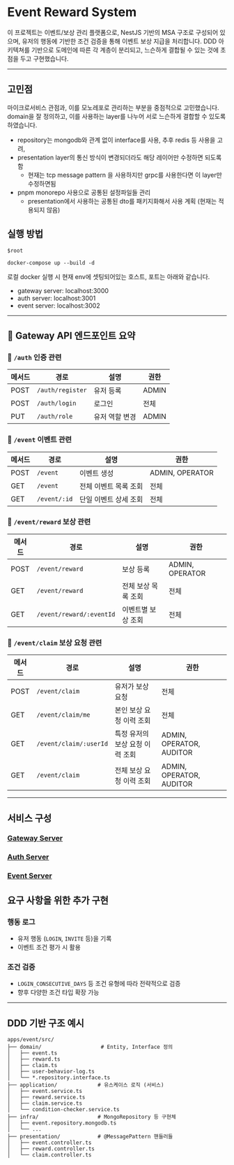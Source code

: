 # Event Reward System

이 프로젝트는 이벤트/보상 관리 플랫폼으로, NestJS 기반의 MSA 구조로 구성되어 있으며, 유저의 행동에 기반한 조건 검증을 통해 이벤트 보상 지급을 처리합니다. DDD 아키텍쳐를 기반으로 도메인에 따른 각 계층이 분리되고, 느슨하게 결합될 수 있는 것에 초점을 두고 구현했습니다.

---

## 고민점

마이크로서비스 관점과, 이를 모노레포로 관리하는 부분을 중점적으로 고민했습니다.
domain을 잘 정의하고, 이를 사용하는 layer를 나누어 서로 느슨하게 결합할 수 있도록 하였습니다.

- repository는 mongodb와 관계 없이 interface를 사용, 추후 redis 등 사용을 고려,
- presentation layer의 통신 방식이 변경되더라도 해당 레이어만 수정하면 되도록 함
  - 현재는 tcp message pattern 을 사용하지만 grpc를 사용한다면 이 layer만 수정하면됨
- pnpm monorepo 사용으로 공통된 설정파일들 관리
  - presentation에서 사용하는 공통된 dto를 패키지화해서 사용 계획 (현재는 적용되지 않음)

## 실행 방법

```
$root

docker-compose up --build -d
```

로컬 docker 실행 시 현재 env에 셋팅되어있는 호스트, 포트는 아래와 같습니다.

- gateway server: localhost:3000
- auth server: localhost:3001
- event server: localhost:3002

---

## 📌 Gateway API 엔드포인트 요약

### 🔐 `/auth` 인증 관련

| 메서드 | 경로             | 설명           | 권한  |
| ------ | ---------------- | -------------- | ----- |
| POST   | `/auth/register` | 유저 등록      | ADMIN |
| POST   | `/auth/login`    | 로그인         | 전체  |
| PUT    | `/auth/role`     | 유저 역할 변경 | ADMIN |

### 🎁 `/event` 이벤트 관련

| 메서드 | 경로         | 설명                  | 권한            |
| ------ | ------------ | --------------------- | --------------- |
| POST   | `/event`     | 이벤트 생성           | ADMIN, OPERATOR |
| GET    | `/event`     | 전체 이벤트 목록 조회 | 전체            |
| GET    | `/event/:id` | 단일 이벤트 상세 조회 | 전체            |

### 🎁 `/event/reward` 보상 관련

| 메서드 | 경로                     | 설명                | 권한            |
| ------ | ------------------------ | ------------------- | --------------- |
| POST   | `/event/reward`          | 보상 등록           | ADMIN, OPERATOR |
| GET    | `/event/reward`          | 전체 보상 목록 조회 | 전체            |
| GET    | `/event/reward/:eventId` | 이벤트별 보상 조회  | 전체            |

### 🙋 `/event/claim` 보상 요청 관련

| 메서드 | 경로                   | 설명                            | 권한                     |
| ------ | ---------------------- | ------------------------------- | ------------------------ |
| POST   | `/event/claim`         | 유저가 보상 요청                | 전체                     |
| GET    | `/event/claim/me`      | 본인 보상 요청 이력 조회        | 전체                     |
| GET    | `/event/claim/:userId` | 특정 유저의 보상 요청 이력 조회 | ADMIN, OPERATOR, AUDITOR |
| GET    | `/event/claim`         | 전체 보상 요청 이력 조회        | ADMIN, OPERATOR, AUDITOR |

---

## 서비스 구성

### [Gateway Server](https://github.com/qowlsdn8007/event-reward-system/tree/main/apps/gateway)

### [Auth Server](https://github.com/qowlsdn8007/event-reward-system/blob/main/apps/auth/README.md)

### [Event Server](https://github.com/qowlsdn8007/event-reward-system/blob/main/apps/event/README.md)

## 요구 사항을 위한 추가 구현

### 행동 로그

- 유저 행동 (`LOGIN`, `INVITE` 등)을 기록
- 이벤트 조건 평가 시 활용

### 조건 검증

- `LOGIN_CONSECUTIVE_DAYS` 등 조건 유형에 따라 전략적으로 검증
- 향후 다양한 조건 타입 확장 가능

---

## DDD 기반 구조 예시

```
apps/event/src/
├── domain/                   # Entity, Interface 정의
│   ├── event.ts
│   ├── reward.ts
│   ├── claim.ts
│   ├── user-behavior-log.ts
│   └── *.repository.interface.ts
├── application/             # 유스케이스 로직 (서비스)
│   ├── event.service.ts
│   ├── reward.service.ts
│   ├── claim.service.ts
│   └── condition-checker.service.ts
├── infra/                   # MongoRepository 등 구현체
│   ├── event.repository.mongodb.ts
│   └── ...
├── presentation/            # @MessagePattern 핸들러들
│   ├── event.controller.ts
│   ├── reward.controller.ts
│   └── claim.controller.ts
```
